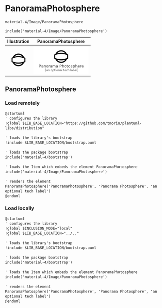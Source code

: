 # PanoramaPhotosphere


```text
material-4/Image/PanoramaPhotosphere
```

```text
include('material-4/Image/PanoramaPhotosphere')
```



| Illustration | PanoramaPhotosphere |
| :---: | :---: |
| ![illustration for Illustration](../../material-4/Image/PanoramaPhotosphere.png) | ![illustration for PanoramaPhotosphere](../../material-4/Image/PanoramaPhotosphere.Local.png) |




## PanoramaPhotosphere

### Load remotely
```plantuml
@startuml
' configures the library
!global $LIB_BASE_LOCATION="https://github.com/tmorin/plantuml-libs/distribution"

' loads the library's bootstrap
!include $LIB_BASE_LOCATION/bootstrap.puml

' loads the package bootstrap
include('material-4/bootstrap')

' loads the Item which embeds the element PanoramaPhotosphere
include('material-4/Image/PanoramaPhotosphere')

' renders the element
PanoramaPhotosphere('PanoramaPhotosphere', 'Panorama Photosphere', 'an optional tech label')
@enduml
```

### Load locally
```plantuml
@startuml
' configures the library
!global $INCLUSION_MODE="local"
!global $LIB_BASE_LOCATION="../.."

' loads the library's bootstrap
!include $LIB_BASE_LOCATION/bootstrap.puml

' loads the package bootstrap
include('material-4/bootstrap')

' loads the Item which embeds the element PanoramaPhotosphere
include('material-4/Image/PanoramaPhotosphere')

' renders the element
PanoramaPhotosphere('PanoramaPhotosphere', 'Panorama Photosphere', 'an optional tech label')
@enduml
```

